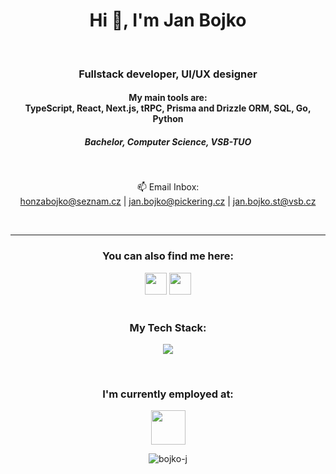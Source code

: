 <h1 align="center">Hi 👋, I'm Jan Bojko</h1>

</br><h3 align="center">Fullstack developer, UI/UX designer</h3>
<h4 align="center">My main tools are: </br> <b>TypeScript, React, Next.js, tRPC, Prisma and Drizzle ORM, SQL, Go, Python</b></h4>
<h5 align="center">Bachelor, Computer Science, VSB-TUO</h5>
</br>
<p align="center">📫 Email Inbox: </br> <a href="mailto:honzabojko@seznam.cz" title="Email">honzabojko@seznam.cz</a> | <a href="mailto:jan.bojko@pickering.cz" title="Email">jan.bojko@pickering.cz</a> | <a href="mailto:jan.bojko.st@vsb.cz" title="Email">jan.bojko.st@vsb.cz</a></p>
</br>
<hr>
<h3 align="center">You can also find me here:</h3>
<div align="center">
    <a href="https://www.linkedin.com/in/jan-bojko/" title="LinkedIn"><img height="35" src="https://img.shields.io/badge/LinkedIn-0077B5?style=for-the-badge&logo=linkedin&logoColor=white"></a>
    <a href="https://bojkoj.vercel.app" title="LinkedIn"><img height="35" src="https://img.shields.io/badge/Portfolio-255E63?style=for-the-badge&logo=About.me&logoColor=white"></a>
</div>  
</br>
<h3 align="center">My Tech Stack:</h3>

<div>
<p align="center">
  <a href="https://github.com/BojkoJ">
    <img src="https://skillicons.dev/icons?i=react,nextjs,nodejs,express,js,ts,tailwind,html,css,figma,npm,pnpm,yarn,vercel,github,git,python,django,go,linux,vscode,mysql,mongodb,prisma,cpp,cs,dotnet&perline=9" />
  </a>
</p>
</div>
</br>
<div align="center" gap="5px">
  <h3 align="center">I'm currently employed at:</h3>
  <a href="https://www.pickeringtest.com"><img height="55" src="https://upload.wikimedia.org/wikipedia/commons/9/98/Pickering-logo-blue-logo.svg"></a>
</div>

<p align="center"><img align="center" src="https://github-profile-summary-cards.vercel.app/api/cards/repos-per-language?username=BojkoJ&theme=transparent&exclude=CSS,html,ruby" alt="bojko-j" />

</p>
